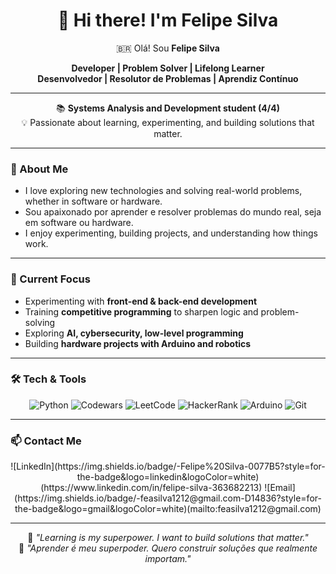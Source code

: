 <div align="center">

# 👋 Hi there! I'm **Felipe Silva**  
🇧🇷 Olá! Sou **Felipe Silva**  

**Developer | Problem Solver | Lifelong Learner**  
**Desenvolvedor | Resolutor de Problemas | Aprendiz Contínuo**

---

📚 **Systems Analysis and Development student (4/4)**  
💡 Passionate about learning, experimenting, and building solutions that matter.

</div>

---

### 🧠 About Me
- I love exploring new technologies and solving real-world problems, whether in software or hardware.  
- Sou apaixonado por aprender e resolver problemas do mundo real, seja em software ou hardware.  
- I enjoy experimenting, building projects, and understanding how things work.  

---

### 🧰 Current Focus
- Experimenting with **front-end & back-end development**  
- Training **competitive programming** to sharpen logic and problem-solving  
- Exploring **AI, cybersecurity, low-level programming**  
- Building **hardware projects with Arduino and robotics**  

---

### 🛠️ Tech & Tools

<div align="center">

![Python](https://img.shields.io/badge/-Python-3776AB?style=for-the-badge&logo=python&logoColor=white)
![Codewars](https://img.shields.io/badge/-Codewars-B1361E?style=for-the-badge&logo=codewars&logoColor=white)
![LeetCode](https://img.shields.io/badge/-LeetCode-FFA116?style=for-the-badge&logo=leetcode&logoColor=white)
![HackerRank](https://img.shields.io/badge/-HackerRank-2EC866?style=for-the-badge&logo=hackerrank&logoColor=white)
![Arduino](https://img.shields.io/badge/-Arduino-00979D?style=for-the-badge&logo=arduino&logoColor=white)
![Git](https://img.shields.io/badge/-Git-F05032?style=for-the-badge&logo=git&logoColor=white)

</div>

---

### 📫 Contact Me

<div align="center">
![LinkedIn](https://img.shields.io/badge/-Felipe%20Silva-0077B5?style=for-the-badge&logo=linkedin&logoColor=white)(https://www.linkedin.com/in/felipe-silva-363682213)
![Email](https://img.shields.io/badge/-feasilva1212@gmail.com-D14836?style=for-the-badge&logo=gmail&logoColor=white)(mailto:feasilva1212@gmail.com)


---

<div align="center">

💬 *"Learning is my superpower. I want to build solutions that matter."*  
💬 *"Aprender é meu superpoder. Quero construir soluções que realmente importam."*

</div>
